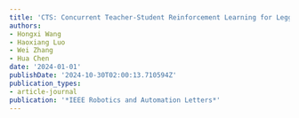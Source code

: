 ```yaml
---
title: 'CTS: Concurrent Teacher-Student Reinforcement Learning for Legged Locomotion'
authors:
- Hongxi Wang
- Haoxiang Luo
- Wei Zhang
- Hua Chen
date: '2024-01-01'
publishDate: '2024-10-30T02:00:13.710594Z'
publication_types:
- article-journal
publication: '*IEEE Robotics and Automation Letters*'
---
```

